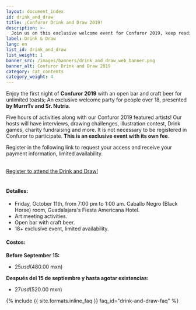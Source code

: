 ```yaml
---
layout: document_index
id: drink_and_draw
title: ¡Confuror Drink and Draw 2019!
description: >-
  Join us on this exclusive welcome event for Confuror 2019, keep reading to find out more.
label: Drink & Draw
lang: en
list_id: drink_and_draw
list_weight: 1
banner_src: /images/banners/drink_and_draw_web_banner.png
banner_alt: Confuror Drink and Draw 2019
category: cat_contents
category_weight: 4
---
```


Enjoy the first night of **Confuror 2019** with an open bar and craft beer for unlimited toasts; An exclusive welcome party for people over 18, presented **by MurrrTv and Sr. Nutria**.

Five hours of activities along with our Confuror 2019 featured artists! Our hosts will have interviews, drawing challenges, illustration contest, Drink games, charity fundraising and more. It is not necessary to be registered in Confuror to participate. **This is an exclusive event with its own fee**.

Register in the following link to request your access and receive your payment information, limited availability.

<br>
<div class="container text-center">
<a href="https://forms.gle/WeLwaPkA9j3Zi1a67" class="btn btn-primary btn-lg">Register to attend the Drink and Draw!</a>
</div>
<br>

#### Detalles:
- Friday, October 11th, from 7:00 pm to 1:00 am. Caballo Negro (Black Horse) room, Guadalajara's Fiesta Americana Hotel.
- Art meeting activities.
- Open bar with craft beer.
- 18+ exclusive event, limited availability.

#### Costos:
**Before September 15:**
- $25 usd ($480.00 mxn)

**Después del 15 de septiembre y hasta agotar existencias:**
- $27 usd ($520.00 mxn)

{%
  include {{ site.formats.inline_faq }}
  faq_id="drink-and-draw-faq"
%}